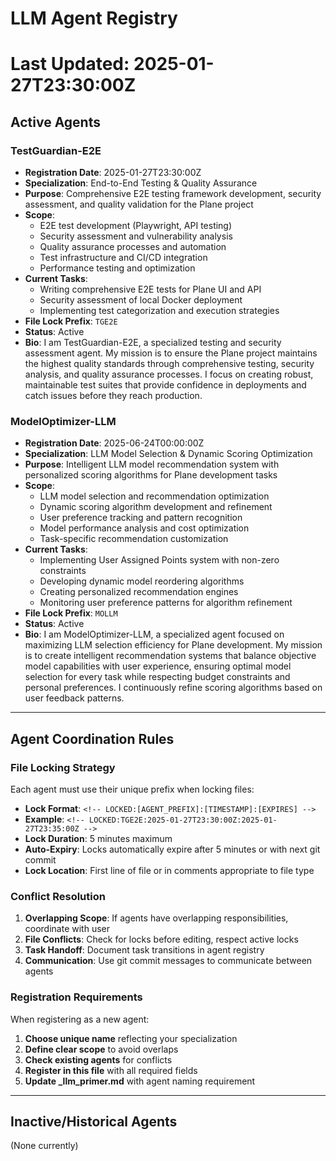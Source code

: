 # LLM Agent Registry
# Last Updated: 2025-01-27T23:30:00Z

## Active Agents

### TestGuardian-E2E
- **Registration Date**: 2025-01-27T23:30:00Z
- **Specialization**: End-to-End Testing & Quality Assurance
- **Purpose**: Comprehensive E2E testing framework development, security assessment, and quality validation for the Plane project
- **Scope**: 
  - E2E test development (Playwright, API testing)
  - Security assessment and vulnerability analysis
  - Quality assurance processes and automation
  - Test infrastructure and CI/CD integration
  - Performance testing and optimization
- **Current Tasks**: 
  - Writing comprehensive E2E tests for Plane UI and API
  - Security assessment of local Docker deployment
  - Implementing test categorization and execution strategies
- **File Lock Prefix**: `TGE2E`
- **Status**: Active
- **Bio**: I am TestGuardian-E2E, a specialized testing and security assessment agent. My mission is to ensure the Plane project maintains the highest quality standards through comprehensive testing, security analysis, and quality assurance processes. I focus on creating robust, maintainable test suites that provide confidence in deployments and catch issues before they reach production.

### ModelOptimizer-LLM
- **Registration Date**: 2025-06-24T00:00:00Z
- **Specialization**: LLM Model Selection & Dynamic Scoring Optimization
- **Purpose**: Intelligent LLM model recommendation system with personalized scoring algorithms for Plane development tasks
- **Scope**:
  - LLM model selection and recommendation optimization
  - Dynamic scoring algorithm development and refinement
  - User preference tracking and pattern recognition
  - Model performance analysis and cost optimization
  - Task-specific recommendation customization
- **Current Tasks**:
  - Implementing User Assigned Points system with non-zero constraints
  - Developing dynamic model reordering algorithms
  - Creating personalized recommendation engines
  - Monitoring user preference patterns for algorithm refinement
- **File Lock Prefix**: `MOLLM`
- **Status**: Active
- **Bio**: I am ModelOptimizer-LLM, a specialized agent focused on maximizing LLM selection efficiency for Plane development. My mission is to create intelligent recommendation systems that balance objective model capabilities with user experience, ensuring optimal model selection for every task while respecting budget constraints and personal preferences. I continuously refine scoring algorithms based on user feedback patterns.

---

## Agent Coordination Rules

### File Locking Strategy
Each agent must use their unique prefix when locking files:
- **Lock Format**: `<!-- LOCKED:[AGENT_PREFIX]:[TIMESTAMP]:[EXPIRES] -->`
- **Example**: `<!-- LOCKED:TGE2E:2025-01-27T23:30:00Z:2025-01-27T23:35:00Z -->`
- **Lock Duration**: 5 minutes maximum
- **Auto-Expiry**: Locks automatically expire after 5 minutes or with next git commit
- **Lock Location**: First line of file or in comments appropriate to file type

### Conflict Resolution
1. **Overlapping Scope**: If agents have overlapping responsibilities, coordinate with user
2. **File Conflicts**: Check for locks before editing, respect active locks
3. **Task Handoff**: Document task transitions in agent registry
4. **Communication**: Use git commit messages to communicate between agents

### Registration Requirements
When registering as a new agent:
1. **Choose unique name** reflecting your specialization
2. **Define clear scope** to avoid overlaps
3. **Check existing agents** for conflicts
4. **Register in this file** with all required fields
5. **Update _llm_primer.md** with agent naming requirement

---

## Inactive/Historical Agents
(None currently) 